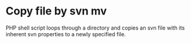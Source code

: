# Copy file by svn mv

PHP shell script loops through a directory and copies an svn file with its inherent svn properties to a newly specified file.
